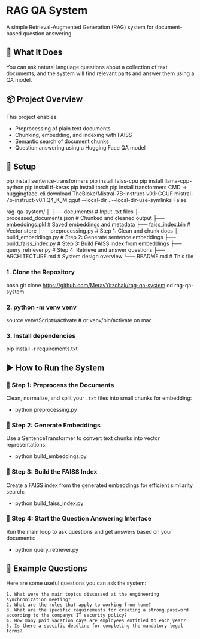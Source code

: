 # RAG QA System

A simple Retrieval-Augmented Generation (RAG) system for document-based question answering.

## 🧠 What It Does
You can ask natural language questions about a collection of text documents, and the system will find relevant parts and answer them using a QA model.

## 📦 Project Overview

This project enables:
- Preprocessing of plain text documents
- Chunking, embedding, and indexing with FAISS
- Semantic search of document chunks
- Question answering using a Hugging Face QA model

## 🚀 Setup
pip install sentence-transformers
pip install faiss-cpu
pip install llama-cpp-python
pip install tf-keras
pip install torch
pip install transformers
CMD -> huggingface-cli download TheBloke/Mistral-7B-Instruct-v0.1-GGUF mistral-7b-instruct-v0.1.Q4_K_M.gguf --local-dir . --local-dir-use-symlinks False


rag-qa-system/
│
├── documents/                # Input .txt files
├── processed_documents.json  # Chunked and cleaned output
├── embeddings.pkl            # Saved embeddings and metadata
├── faiss_index.bin           # Vector store
├── preprocessing.py          # Step 1: Clean and chunk docs
├── build_embeddings.py       # Step 2: Generate sentence embeddings
├── build_faiss_index.py      # Step 3: Build FAISS index from embeddings
├── query_retriever.py        # Step 4: Retrieve and answer questions
├── ARCHITECTURE.md           # System design overview
└── README.md                 # This file

### 1. Clone the Repository
bash
git clone https://github.com/MeravYitzchak/rag-qa-system
cd rag-qa-system

### 2. python -m venv venv
source venv\Scripts\activate     # or venv/bin/activate on mac

### 3. Install dependencies
pip install -r requirements.txt


## ▶️ How to Run the System

### 🔹 Step 1: Preprocess the Documents
   Clean, normalize, and split your `.txt` files into small chunks for embedding:
 - python preprocessing.py
### 🔹 Step 2: Generate Embeddings
   Use a SentenceTransformer to convert text chunks into vector representations:
 - python build_embeddings.py 
### 🔹 Step 3: Build the FAISS Index
   Create a FAISS index from the generated embeddings for efficient similarity search:
 - python build_faiss_index.py
### 🔹 Step 4: Start the Question Answering Interface
   Run the main loop to ask questions and get answers based on your documents:
 - python query_retriever.py 


## 💬 Example Questions
Here are some useful questions you can ask the system:

    1. What were the main topics discussed at the engineering synchronization meeting?
    2. What are the rules that apply to working from home?
    3. What are the specific requirements for creating a strong password according to the companys IT security policy?
    4. How many paid vacation days are employees entitled to each year?
    5. Is there a specific deadline for completing the mandatory legal forms?





